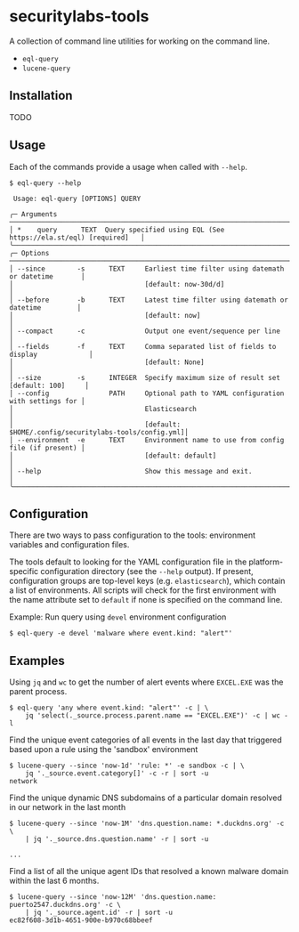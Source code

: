 # securitylabs-tools

A collection of command line utilities for working on the command line.

- `eql-query`
- `lucene-query`

## Installation

TODO

## Usage

Each of the commands provide a usage when called with `--help`.

```shell
$ eql-query --help

 Usage: eql-query [OPTIONS] QUERY

╭─ Arguments ───────────────────────────────────────────────────────────────────────────╮
│ *    query      TEXT  Query specified using EQL (See https://ela.st/eql) [required]   │
╰───────────────────────────────────────────────────────────────────────────────────────╯
╭─ Options ─────────────────────────────────────────────────────────────────────────────╮
│ --since        -s      TEXT     Earliest time filter using datemath or datetime       │
│                                 [default: now-30d/d]                                  │
│ --before       -b      TEXT     Latest time filter using datemath or datetime         │
│                                 [default: now]                                        │
│ --compact      -c               Output one event/sequence per line                    │
│ --fields       -f      TEXT     Comma separated list of fields to display             │
│                                 [default: None]                                       │
│ --size         -s      INTEGER  Specify maximum size of result set [default: 100]     │
│ --config               PATH     Optional path to YAML configuration with settings for │
│                                 Elasticsearch                                         │
│                                 [default: $HOME/.config/securitylabs-tools/config.yml]│
│ --environment  -e      TEXT     Environment name to use from config file (if present) │
│                                 [default: default]                                    │
│ --help                          Show this message and exit.                           │
╰───────────────────────────────────────────────────────────────────────────────────────╯
```

## Configuration

There are two ways to pass configuration to the tools: environment variables and configuration files.

The tools default to looking for the YAML configuration file in the platform-specific configuration directory (see the `--help` output). If present, configuration groups are top-level keys (e.g. `elasticsearch`), which contain a list of environments. All scripts will check for the first environment with the name attribute set to `default`  if none is specified on the command line.

Example: Run query using `devel` environment configuration

```shell
$ eql-query -e devel 'malware where event.kind: "alert"'
```

## Examples

Using `jq` and `wc` to get the number of alert events where `EXCEL.EXE` was the parent process.

```shell
$ eql-query 'any where event.kind: "alert"' -c | \
    jq 'select(._source.process.parent.name == "EXCEL.EXE")' -c | wc -l
```

Find the unique event categories of all events in the last day that triggered based upon a rule using the 'sandbox' environment

```shell
$ lucene-query --since 'now-1d' 'rule: *' -e sandbox -c | \
    jq '._source.event.category[]' -c -r | sort -u
network
```

Find the unique dynamic DNS subdomains of a particular domain resolved in our network in the last month

```shell
$ lucene-query --since 'now-1M' 'dns.question.name: *.duckdns.org' -c \
    | jq '._source.dns.question.name' -r | sort -u

...
```

Find a list of all the unique agent IDs that resolved a known malware domain within the last 6 months.

```shell
$ lucene-query --since 'now-12M' 'dns.question.name: puerto2547.duckdns.org' -c \
    | jq '._source.agent.id' -r | sort -u
ec82f608-3d1b-4651-900e-b970c68bbeef
```
